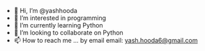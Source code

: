 - 👋 Hi, I’m @yashhooda
- 👀 I’m interested in programming 
- 🌱 I’m currently learning Python
- 💞️ I’m looking to collaborate on Python
- 📫 How to reach me ... by email 
email: yash.hooda6@gmail.com
<!---
yashhooda1/yashhooda1 is a ✨ special ✨ repository because its `README.md` (this file) appears on your GitHub profile.
You can click the Preview link to take a look at your changes.
--->
